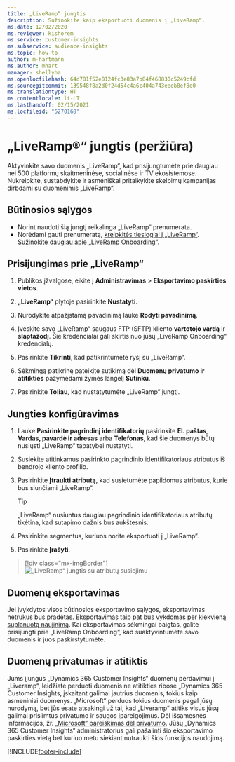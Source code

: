 ```yaml
---
title: „LiveRamp“ jungtis
description: Sužinokite kaip eksportuoti duomenis į „LiveRamp“.
ms.date: 12/02/2020
ms.reviewer: kishorem
ms.service: customer-insights
ms.subservice: audience-insights
ms.topic: how-to
author: m-hartmann
ms.author: mhart
manager: shellyha
ms.openlocfilehash: 64d781f52e8124fc3e83a7b84f468830c5249cfd
ms.sourcegitcommit: 139548f8a2d0f24d54c4a6c404a743eeeb8ef8e0
ms.translationtype: HT
ms.contentlocale: lt-LT
ms.lasthandoff: 02/15/2021
ms.locfileid: "5270168"
---
```

# <a name="liverampreg-connector-preview"></a>„LiveRamp&reg;“ jungtis (peržiūra)

Aktyvinkite savo duomenis „LiveRamp“, kad prisijungtumėte prie daugiau nei 500 platformų skaitmeninėse, socialinėse ir TV ekosistemose. Nukreipkite, sustabdykite ir asmeniškai pritaikykite skelbimų kampanijas dirbdami su duomenimis „LiveRamp“.

## <a name="prerequisites"></a>Būtinosios sąlygos

- Norint naudoti šią jungtį reikalinga „LiveRamp“ prenumerata.
- Norėdami gauti prenumeratą, [kreipkitės tiesiogiai į „LiveRamp“](https://liveramp.com/contact/). [Sužinokite daugiau apie „LiveRamp Onboarding“](https://liveramp.com/our-platform/data-onboarding/).

## <a name="connect-to-liveramp"></a>Prisijungimas prie „LiveRamp“

1. Publikos įžvalgose, eikite į **Administravimas** > **Eksportavimo paskirties vietos**.

1. **„LiveRamp“** plytoje pasirinkite **Nustatyti**.

1. Nurodykite atpažįstamą pavadinimą lauke **Rodyti pavadinimą**.

1. Įveskite savo „LiveRamp“ saugaus FTP (SFTP) kliento **vartotojo vardą** ir **slaptažodį**.
Šie kredencialai gali skirtis nuo jūsų „LiveRamp Onboarding“ kredencialų.

1. Pasirinkite **Tikrinti**, kad patikrintumėte ryšį su „LiveRamp“.

1. Sėkmingą patikrinę pateikite sutikimą dėl **Duomenų privatumo ir atitikties** pažymėdami žymės langelį **Sutinku**.

1. Pasirinkite **Toliau**, kad nustatytumėte „LiveRamp“ jungtį.

## <a name="configure-the-connector"></a>Jungties konfigūravimas

1. Lauke **Pasirinkite pagrindinį identifikatorių** pasirinkite **El. paštas**, **Vardas, pavardė ir adresas** arba **Telefonas**, kad šie duomenys būtų nusiųsti „LiveRamp“ tapatybei nustatyti.

1. Susiekite atitinkamus pasirinkto pagrindinio identifikatoriaus atributus iš bendrojo kliento profilio.

1. Pasirinkite **Įtraukti atributą**, kad susietumėte papildomus atributus, kurie bus siunčiami „LiveRamp“.

   > [!TIP]
   > „LiveRamp“ nusiuntus daugiau pagrindinio identifikatoriaus atributų tikėtina, kad sutapimo dažnis bus aukštesnis.

1. Pasirinkite segmentus, kuriuos norite eksportuoti į „LiveRamp“.

1. Pasirinkite **Įrašyti**.

> [!div class="mx-imgBorder"]
> ![„LiveRamp“ jungtis su atributų susiejimu](media/export-liveramp-segments.png "„LiveRamp“ jungtis su atributų susiejimu")

## <a name="export-the-data"></a>Duomenų eksportavimas

Jei įvykdytos visos būtinosios eksportavimo sąlygos, eksportavimas netrukus bus pradėtas. Eksportavimas taip pat bus vykdomas per kiekvieną [suplanuotą naujinimą](system.md#schedule-tab).
Kai eksportavimas sėkmingai baigtas, galite prisijungti prie „LiveRamp Onboarding“, kad suaktyvintumėte savo duomenis ir juos paskirstytumėte.

## <a name="data-privacy-and-compliance"></a>Duomenų privatumas ir atitiktis

Jums įjungus „Dynamics 365 Customer Insights“ duomenų perdavimui į „Liveramp“, leidžiate perduoti duomenis ne atitikties ribose „Dynamics 365 Customer Insights, įskaitant galimai jautrius duomenis, tokius kaip asmeniniai duomenys. „Microsoft“ perduos tokius duomenis pagal jūsų nurodymą, bet jūs esate atsakingi už tai, kad „Liveramp“ atitiks visus jūsų galimai prisiimtus privatumo ir saugos įpareigojimus. Dėl išsamesnės informacijos, žr. [„Microsoft“ pareiškimas dėl privatumo](https://go.microsoft.com/fwlink/?linkid=396732).
Jūsų „Dynamics 365 Customer Insights“ administratorius gali pašalinti šio eksportavimo paskirties vietą bet kuriuo metu siekiant nutraukti šios funkcijos naudojimą.

[!INCLUDE[footer-include](../includes/footer-banner.md)]